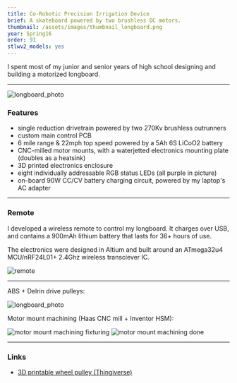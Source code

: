 ```yaml
---
title: Co-Robotic Precision Irrigation Device
brief: A skateboard powered by two brushless DC motors.
thumbnail: /assets/images/thumbnail_longboard.png
year: Spring16
order: 91
stlwv2_models: yes
---
```


<div class="stlwv2-model" data-model-url="/website/assets/models/longboard.stl"></div>

I spent most of my junior and senior years of high school designing and building a motorized longboard.

---

![longboard_photo](/website/assets/images/longboardv2.png)

### Features
- single reduction drivetrain powered by two 270Kv brushless outrunners
- custom main control PCB
- 6 mile range & 22mph top speed powered by a 5Ah 6S LiCoO2 battery
- CNC-milled motor mounts, with a waterjetted electronics mounting plate (doubles as a heatsink)
- 3D printed electronics enclosure
- eight individually addressable RGB status LEDs (all purple in picture)
- on-board 90W CC/CV battery charging circuit, powered by my laptop's AC adapter

---

### Remote

<div class="stlwv2-model" data-model-url="/website/assets/models/longboard_remote.stl"></div>

I developed a wireless remote to control my longboard. It charges over USB, and contains a 900mAh lithium battery that lasts for 36+ hours of use.

The electronics were designed in Altium and built around an ATmega32u4 MCU/nRF24L01+ 2.4Ghz wireless transciever IC.

![remote](/website/assets/images/remote.png)

---

ABS + Delrin drive pulleys:

![longboard_photo](/website/assets/images/v2pulleys.png)

Motor mount machining (Haas CNC mill + Inventor HSM):

![motor mount machining fixturing](/website/assets/images/longboard_machining_fixturing.jpg)
![motor mount machining done](/website/assets/images/longboard_machining_done.jpg)

---

### Links
- [3D printable wheel pulley (Thingiverse)](http://www.thingiverse.com/thing:545345)
